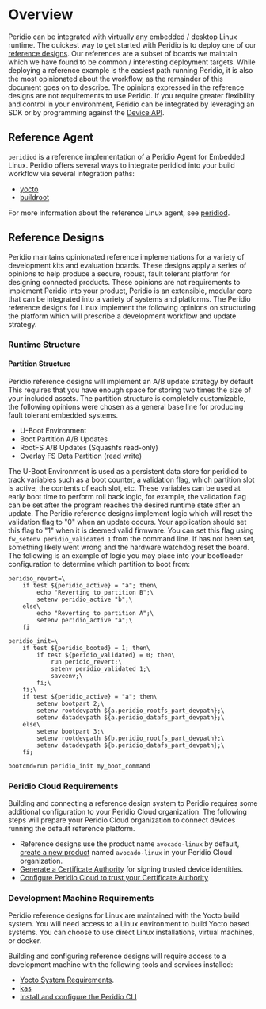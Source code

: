 # Overview

Peridio can be integrated with virtually any embedded / desktop Linux runtime. The quickest way to get started with Peridio is to deploy one of our [reference designs](overview#reference-designs). Our references are a subset of boards we maintain which we have found to be common / interesting deployment targets. While deploying a reference example is the easiest path running Peridio, it is also the most opinionated about the workflow, as the remainder of this document goes on to describe. The opinions expressed in the reference designs are not requirements to use Peridio. If you require greater flexibility and control in your environment, Peridio can be integrated by leveraging an SDK or by programming against the [Device API](/device-api).

## Reference Agent

`peridiod` is a reference implementation of a Peridio Agent for Embedded Linux. Peridio offers several ways to integrate peridiod into your build workflow via several integration paths:

* [yocto](build-tools/yocto)
* [buildroot](build-tools/buildroot)

For more information about the reference Linux agent, see [peridiod](peridiod/getting-started).

## Reference Designs

Peridio maintains opinionated reference implementations for a variety of development kits and evaluation boards. These designs apply a series of opinions to help produce a secure, robust, fault tolerant platform for designing connected products. These opinions are not requirements to implement Peridio into your product, Peridio is an extensible, modular core that can be integrated into a variety of systems and platforms. The Peridio reference designs for Linux implement the following opinions on structuring the platform which will prescribe a development workflow and update strategy.

### Runtime Structure

#### Partition Structure

Peridio reference designs will implement an A/B update strategy by default This requires that you have enough space for storing two times the size of your included assets. The partition structure is completely customizable, the following opinions were chosen as a general base line for producing fault tolerant embedded systems.

* U-Boot Environment
* Boot Partition A/B Updates
* RootFS A/B Updates (Squashfs read-only)
* Overlay FS Data Partition (read write)

The U-Boot Environment is used as a persistent data store for peridiod to track variables such as a boot counter, a validation flag, which partition slot is active, the contents of each slot, etc. These variables can be used at early boot time to perform roll back logic, for example, the validation flag can be set after the program reaches the desired runtime state after an update. The Peridio reference designs implement logic which will reset the validation flag to "0" when an update occurs. Your application should set this flag to "1" when it is deemed valid firmware. You can set this flag using `fw_setenv peridio_validated 1` from the command line. If has not been set, something likely went wrong and the hardware watchdog reset the board. The following is an example of logic you may place into your bootloader configuration to determine which partition to boot from:

```text
peridio_revert=\
    if test ${peridio_active} = "a"; then\
        echo "Reverting to partition B";\
        setenv peridio_active "b";\
    else\
        echo "Reverting to partition A";\
        setenv peridio_active "a";\
    fi

peridio_init=\
    if test ${peridio_booted} = 1; then\
        if test ${peridio_validated} = 0; then\
            run peridio_revert;\
            setenv peridio_validated 1;\
            saveenv;\
        fi;\
    fi;\
    if test ${peridio_active} = "a"; then\
        setenv bootpart 2;\
        setenv rootdevpath ${a.peridio_rootfs_part_devpath};\
        setenv datadevpath ${a.peridio_datafs_part_devpath};\
    else\
        setenv bootpart 3;\
        setenv rootdevpath ${b.peridio_rootfs_part_devpath};\
        setenv datadevpath ${b.peridio_datafs_part_devpath};\
    fi;

bootcmd=run peridio_init my_boot_command
```

### Peridio Cloud Requirements

Building and connecting a reference design system to Peridio requires some additional configuration to your Peridio Cloud organization. The following steps will prepare your Peridio Cloud organization to connect devices running the default reference platform.

* Reference designs use the product name `avocado-linux` by default, [create a new product](/platform/guides/creating-products) named `avocado-linux` in your Peridio Cloud organization.
* [Generate a Certificate Authority](/platform/guides/creating-x509-certificates-with-openssl) for signing trusted device identities.
* [Configure Peridio Cloud to trust your Certificate Authority](/platform/guides/creating-ca-certificates)

### Development Machine Requirements

Peridio reference designs for Linux are maintained with the Yocto build system. You will need access to a Linux environment to build Yocto based systems. You can choose to use direct Linux installations, virtual machines, or docker.

Building and configuring reference designs will require access to a development machine with the following tools and services installed:

* [Yocto System Requirements](https://docs.yoctoproject.org/ref-manual/system-requirements.html).
* [kas](https://kas.readthedocs.io/en/latest/userguide.html#dependencies-installation)
* [Install and configure the Peridio CLI](/cli)
